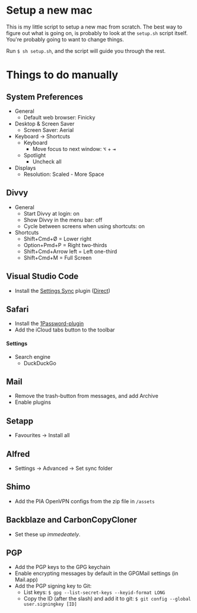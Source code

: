 # Setup a new mac
This is my little script to setup a new mac from scratch.
The best way to figure out what is going on, is probably to look at the `setup.sh` script itself. You're probably going to want to change things.

Run `$ sh setup.sh`, and the script will guide you through the rest.

# Things to do manually

## System Preferences
- General
    - Default web browser: Finicky
- Desktop & Screen Saver
    - Screen Saver: Aerial
- Keyboard -> Shortcuts
    - Keyboard
        - Move focus to next window: <kbd>⌥</kbd> + <kbd>⇥</kbd>
    - Spotlight
        - Uncheck all
- Displays
    - Resolution: Scaled - More Space

## Divvy
- General
    - Start Divvy at login: on
    - Show Divvy in the menu bar: off
    - Cycle between screens when using shortcuts: on
- Shortcuts
    - Shift+Cmd+Ø = Lower right
    - Option+Pmd+P = Right two-thirds
    - Shift+Cmd+Arrow left = Left one-third
    - Shift+Cmd+M = Full Screen

## Visual Studio Code
- Install the [Settings Sync](https://marketplace.visualstudio.com/items?itemName=Shan.code-settings-sync) plugin ([Direct](vscode:extension/Shan.code-settings-sync))

## Safari
- Install the [1Password-plugin](https://safari-extensions.apple.com/details/?id=com.agilebits.onepassword4-safari-2BUA8C4S2C)
- Add the iCloud tabs button to the toolbar
#### Settings
- Search engine
    - DuckDuckGo

## Mail
- Remove the trash-button from messages, and add Archive
- Enable plugins

## Setapp
- Favourites -> Install all

## Alfred
- Settings -> Advanced -> Set sync folder

## Shimo
- Add the PIA OpenVPN configs from the zip file in `/assets`

## Backblaze and CarbonCopyCloner
- Set these up *immedeately*.

## PGP
- Add the PGP keys to the GPG keychain
- Enable encrypting messages by default in the GPGMail settings (in Mail.app)
- Add the PGP signing key to Git:
    - List keys: `$ gpg --list-secret-keys --keyid-format LONG`
    - Copy the ID (after the slash) and add it to git: `$ git config --global user.signingkey [ID]`
